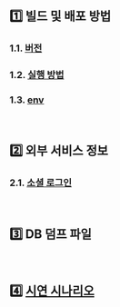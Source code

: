 
## 1️⃣ 빌드 및 배포 방법  

### 1.1. [버전](./1-build-deploy/1-version.md)
### 1.2. [실행 방법](./1-build-deploy/2-execute.md)
### 1.3. [env](./1-build-deploy/3-env.md)

<br>

## 2️⃣ 외부 서비스 정보

### 2.1. [소셜 로그인](./2-external/external.md)

<br>

## 3️⃣ DB 덤프 파일  
<br>

## 4️⃣ [시연 시나리오](./4-scenario/README.md)